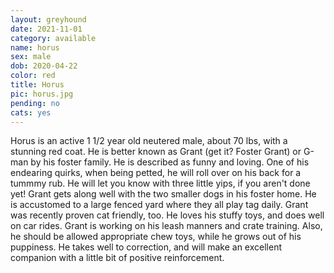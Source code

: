 ```yaml
---
layout: greyhound
date: 2021-11-01
category: available
name: horus
sex: male
dob: 2020-04-22
color: red
title: Horus
pic: horus.jpg
pending: no
cats: yes
---
```

Horus is an active  1 1/2 year old neutered male, about 70 lbs, with a stunning red coat. He is better known as Grant (get it? Foster Grant) or G-man by his foster family.  He is described as funny and loving.  One of his endearing quirks, when being petted, he will roll over on his back for a tummmy rub.  He will let you know with three little yips, if you aren't done yet!
Grant gets along well with the two smaller dogs in his foster home. He is accustomed to a large fenced yard where they all play tag daily. Grant was recently proven cat friendly, too.  He loves his stuffy toys, and does well on car rides.
Grant is working on his leash manners and crate training.  Also, he should be allowed appropriate chew toys, while he grows out of his puppiness. He takes well to correction, and will make an excellent companion with a little bit of positive reinforcement. 
